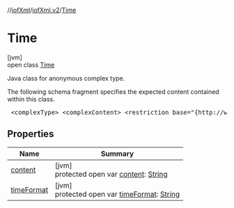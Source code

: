 //[iofXml](../../../index.md)/[iofXml.v2](../index.md)/[Time](index.md)

# Time

[jvm]\
open class [Time](index.md)

<p>Java class for anonymous complex type. <p>The following schema fragment specifies the expected content contained within this class. <pre> &lt;complexType&gt; &lt;complexContent&gt; &lt;restriction base="{http://www.w3.org/2001/XMLSchema}anyType"&gt; &lt;attribute name="timeFormat" type="{http://www.w3.org/2001/XMLSchema}anySimpleType" default="MM:SS" /&gt; &lt;/restriction&gt; &lt;/complexContent&gt; &lt;/complexType&gt; </pre>

## Properties

| Name | Summary |
|---|---|
| [content](content.md) | [jvm]<br>protected open var [content](content.md): [String](https://docs.oracle.com/javase/8/docs/api/java/lang/String.html) |
| [timeFormat](time-format.md) | [jvm]<br>protected open var [timeFormat](time-format.md): [String](https://docs.oracle.com/javase/8/docs/api/java/lang/String.html) |
